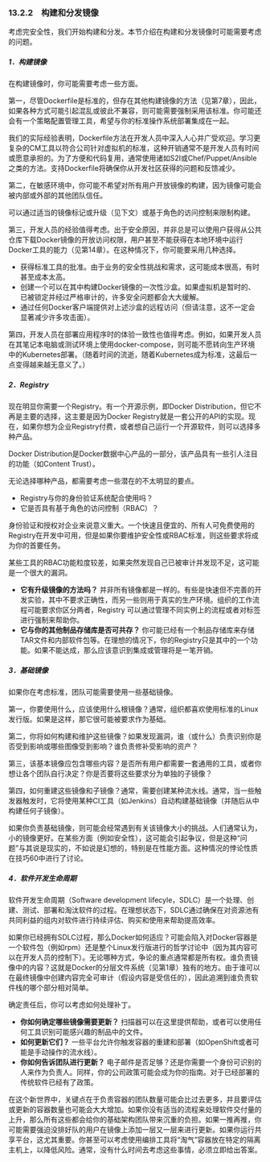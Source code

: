 ### 13.2.2　构建和分发镜像

考虑完安全性，我们开始构建和分发。本节介绍在构建和分发镜像时可能需要考虑的问题。

##### 1．构建镜像

在构建镜像时，你可能需要考虑一些方面。

第一，尽管Dockerfile是标准的，但存在其他构建镜像的方法（见第7章），因此，如果各种方式可能引起混乱或彼此不兼容，则可能需要强制采用该标准。你可能还会有一个策略配置管理工具，希望与你的标准操作系统部署集成在一起。

我们的实际经验表明，Dockerfile方法在开发人员中深入人心并广受欢迎。学习更复杂的CM工具以符合公司针对虚拟机的标准，这种开销通常不是开发人员有时间或愿意承担的​​。为了方便和代码复用，通常使用诸如S2I或Chef/Puppet/Ansible之类的方法。支持Dockerfile将确保你从开发社区获得的问题和反馈减少。

第二，在敏感环境中，你可能不希望对所有用户开放镜像的构建，因为镜像可能会被内部或外部的其他团队信任。

可以通过适当的镜像标记或升级（见下文）或基于角色的访问控制来限制构建。

第三，开发人员的经验值得考虑。出于安全原因，并非总是可以使用户获得从公共仓库下载Docker镜像的开放访问权限，用户甚至不能获得在本地环境中运行Docker工具的能力（见第14章）。在这种情况下，你可能要采用几种选择。

+ 获得标准工具的批准。由于业务的安全性挑战和需求，这可能成本很高，有时甚至成本太高。
+ 创建一个可以在其中构建Docker镜像的一次性沙盒。如果虚拟机是暂时的、已被锁定并经过严格审计的，许多安全问题都会大大缓解。
+ 通过任何Docker客户端提供对上述沙盒的远程访问（但请注意，这不一定会显著减少许多攻击面）。

第四，开发人员在部署应用程序时的体验一致性也值得考虑。例如，如果开发人员在其笔记本电脑或测试环境上使用docker-compose，则可能不愿转向生产环境中的Kubernetes部署。（随着时间的流逝，随着Kubernetes成为标准，这最后一点变得越来越无意义了。）

##### 2．Registry

现在明显你需要一个Registry。有一个开源示例，即Docker Distribution，但它不再是主要的选择，这主要是因为Docker Registry就是一套公开的API的实现。现在，如果你想为企业Registry付费，或者想自己运行一个开源软件，则可以选择多种产品。

Docker Distribution是Docker数据中心产品的一部分，该产品具有一些引人注目的功能（如Content Trust）。

无论选择哪种产品，都需要考虑一些潜在的不太明显的要点。

+ Registry与你的身份验证系统配合使用吗？
+ 它是否具有基于角色的访问控制（RBAC）？

身份验证和授权对企业来说意义重大。一个快速且便宜的、所有人可免费使用的Registry在开发中可用，但是如果你要维护安全性或RBAC标准，则这些要求将成为你的首要任务。

某些工具的RBAC功能粒度较差，如果突然发现自己已被审计并发现不足，这可能是一个很大的漏洞。

+ **它有升级镜像的方法吗？** 并非所有镜像都是一样的。有些是快速但不完善的开发实验，其中不要求正确性，而另一些则用于真实的生产环境。组织的工作流程可能要求你区分两者，Registry 可以通过管理不同实例上的流程或者对标签进行强制来帮助你。
+ **它与你的其他制品存储库是否可共存？** 你可能已经有一个制品存储库来存储TAR文件和内部软件包等。在理想的情况下，你的Registry只是其中的一个功能。如果不能达成，那么应该意识到集成或管理将是一笔开销。

##### 3．基础镜像

如果你在考虑标准，团队可能需要使用一些基础镜像。

第一，你要使用什么，应该使用什么根镜像？通常，组织都喜欢使用标准的Linux发行版。如果是这样，那它很可能被要求作为基础。

第二，你将如何构建和维护这些镜像？如果发现漏洞，谁（或什么）负责识别你是否受到影响或哪些图像受到影响？谁负责修补受影响的资产？

第三，该基本镜像应包含哪些内容？是否所有用户都需要一套通用的工具，或者你想让各个团队自行决定？你是否要将这些要求分为单独的子镜像？

第四，如何重建这些镜像和子镜像？通常，需要创建某种流水线。通常，当一些触发器触发时，它将使用某种CI工具（如Jenkins）自动构建基础镜像（并随后从中构建任何子镜像）。

如果你负责基础镜像，则可能会经常遇到有关该镜像大小的挑战。人们通常认为，小的镜像更好。在某些方面（例如安全性），这可能会引起争议，但是这种“问题”与其说是现实的，不如说是幻想的，特别是在性能方面。这种情况的悖论性质在技巧60中进行了讨论。

##### 4．软件开发生命周期

软件开发生命周期（Software development lifecyle，SDLC）是一个处理、创建、测试、部署和淘汰软件的过程。在理想状态下，SDLC通过确保在对资源池有共同利益的组内对软件进行持续评估、购买和使用来帮助提高效率。

如果你已经拥有SDLC过程，那么Docker如何适应？可能会陷入对Docker容器是一个软件包（例如rpm）还是整个Linux发行版进行的哲学讨论中（因为其内容可以在开发人员的控制下）。无论哪种方式，争论的重点通常都是所有权。谁负责镜像中的内容？这就是Docker的分层文件系统（见第1章）独有的地方。由于谁可以在最终镜像中创建内容完全可审计（假设内容是受信任的），因此追溯到谁负责软件栈的哪个部分相对简单。

确定责任后，你可以考虑如何处理补丁。

+ **你如何确定哪些镜像需要更新？**  扫描器可以在这里提供帮助，或者可以使用任何工具识别可能感兴趣的制品中的文件。
+ **如何更新它们？**  一些平台允许你触发容器的重建和部署（如OpenShift或者可能是手动操作的流水线）。
+ **你如何告诉团队进行更新？** 电子邮件是否足够？还是你需要一个身份可识别的人来作为负责人。同样，你的公司政策可能会成为你的指南。对于已经部署的传统软件已经有了政策。

在这个新世界中，关键点在于负责容器的团队数量可能会比过去更多，并且要评估或更新的容器数量也可能会大大增加。如果你没有适当的流程来处理软件交付量的上升，那么所有这些都会给你的基础架构团队带来沉重的负担。如果一推再推，你可能需要强迫没排好队的用户在镜像上添加一层又一层来进行更新。如果你运行共享平台，这尤其重要。你甚至可以考虑使用编排工具将“淘气”容器放在特定的隔离主机上，以降低风险。通常，没有什么时间去考虑这些事情，必须立即给出答案。


